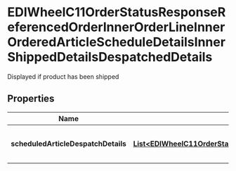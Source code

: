 

# EDIWheelC11OrderStatusResponseReferencedOrderInnerOrderLineInnerOrderedArticleScheduleDetailsInnerShippedDetailsDespatchedDetails

Displayed if product has been shipped

## Properties

| Name | Type | Description | Notes |
|------------ | ------------- | ------------- | -------------|
|**scheduledArticleDespatchDetails** | [**List&lt;EDIWheelC11OrderStatusResponseReferencedOrderInnerOrderLineInnerOrderedArticleScheduleDetailsInnerShippedDetailsDespatchedDetailsScheduledArticleDespatchDetailsInner&gt;**](EDIWheelC11OrderStatusResponseReferencedOrderInnerOrderLineInnerOrderedArticleScheduleDetailsInnerShippedDetailsDespatchedDetailsScheduledArticleDespatchDetailsInner.md) | Displayed if product has been shipped |  [optional] |



